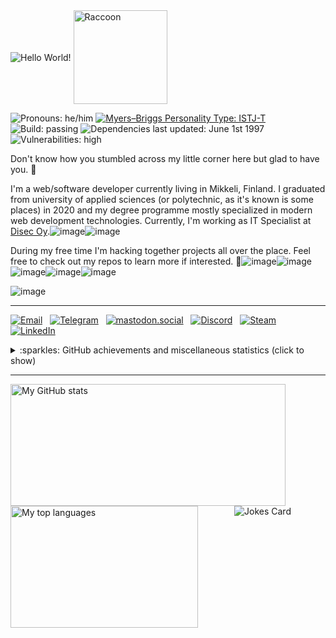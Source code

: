 <div>
    <picture><img src="https://jhaiko.tech/kuvat/oie_cEqh0sjvGOAc.gif" align="center" alt="Hello World!" /></picture>
    <picture><img src="https://media.giphy.com/media/oehyAgfgidCgg/source.gif" width="150" align="center" alt="Raccoon" /></picture>
</div>

<p>
    <picture><img src="https://img.shields.io/static/v1?label=Pronouns&message=he%2Fhim&style=plastic&cacheSeconds=7200" alt="Pronouns: he/him" /></picture>
    <a href="https://www.16personalities.com/profiles/bd133a3a5dde2"><img src="https://img.shields.io/static/v1?label=Myers–Briggs Personality Type&message=ISTJ-T&style=plastic&cacheSeconds=7200" alt="Myers–Briggs Personality Type: ISTJ-T" /></a>
    <br />
    <picture><img src="https://img.shields.io/static/v1?label=Build&message=passing&style=plastic&cacheSeconds=7200&color=success" alt="Build: passing" /></picture>
    <picture><img src="https://img.shields.io/static/v1?label=Dependencies%20last%20updated&message=June%201st%201997&style=plastic&cacheSeconds=7200" alt="Dependencies last updated: June 1st 1997" /></picture>
    <br />
    <picture><img src="https://img.shields.io/static/v1?label=Vulnerabilities&message=high&style=plastic&cacheSeconds=7200&color=red" alt="Vulnerabilities: high" /></picture>
</p>

Don't know how you stumbled across my little corner here but glad to have you. :wave:

I'm a web/software developer currently living in Mikkeli, Finland. I graduated from university of applied sciences (or polytechnic, as it's known is some places) in 2020 and my degree programme mostly specialized in modern web development technologies. Currently, I'm working as IT Specialist at [Disec Oy](https://disec.fi/ "Disec Oy").![image](https://user-images.githubusercontent.com/37581768/213276062-231fb42e-aa42-4a3f-8289-61ba7a749a99.png)![image](https://user-images.githubusercontent.com/37581768/213276064-e054908a-8492-4dd4-982c-f789248aa7ca.png)



During my free time I'm hacking together projects all over the place. Feel free to check out my repos to learn more if interested. 🙂![image](https://user-images.githubusercontent.com/37581768/213276030-297e2a37-a889-4b22-9fd3-ee34d8b6f9b1.png)![image](https://user-images.githubusercontent.com/37581768/213276046-da6c29ef-887b-46db-a631-c18e1b1dceb4.png)![image](https://user-images.githubusercontent.com/37581768/213276049-7e46faa4-e947-408f-8fe8-dc03150d9845.png)![image](https://user-images.githubusercontent.com/37581768/213276051-6577ea89-02e1-44eb-9019-fcde476b473f.png)![image](https://user-images.githubusercontent.com/37581768/213276052-51ae6aad-ce35-4379-98c1-c828fb14e9bb.png)





![image](https://user-images.githubusercontent.com/37581768/213276033-ae3e0f5f-89b8-4f7e-94fd-d75093ba91fb.png)

<!--<p>
    <img src="https://www.kissakala.fi/hitcounter/latest.svg" alt="??? page views" />
    <br />
    <sub><em>Because <b>of course</b> you need to have a view counter in your GitHub profile, amirite?</em></sub>
</p>-->

- - - -
<a align="left" href="mailto:hello@jhaiko.tech"><img src="https://img.shields.io/static/v1?label=&message=hello@jhaiko.tech&color=D44638&labelColor=C6C6C6&style=flat&logo=gmail" alt="Email" /></a>
&nbsp;
<a align="left" href="https://t.me/JakeRaccoon"><img src="https://img.shields.io/static/v1?label=&message=JakeRaccoon&color=0088cc&style=flat&logo=telegram" alt="Telegram" /></a>
&nbsp;
<a align="left" href="https://mastodon.social/@jakeRaccoon"><img src="https://img.shields.io/static/v1?label=&message=Jake%20Raccoon&color=1f232c&style=flat&logo=Mastodon" alt="mastodon.social" /></a>
&nbsp;
<a align="left" href="https://discordapp.com/users/400220327075905538"><img src="https://img.shields.io/static/v1?label=&message=JaHa1%237282&color=2C2F33&style=flat&logo=discord" alt="Discord" /></a>
&nbsp;
<a align="left" href="https://steamcommunity.com/id/hiilivety/"><img src="https://img.shields.io/static/v1?label=&message=DisasterMaster&color=1b2838&style=flat&logo=steam" alt="Steam" /></a>
&nbsp;
<a align="left" href="https://www.linkedin.com/in/janihaiko/"><img src="https://img.shields.io/static/v1?label=LinkedIn&message=41&style=social&logo=linkedin" alt="LinkedIn" /></a>

<details>
    <summary>:sparkles: GitHub achievements and miscellaneous statistics (click to show)</summary>
    <br />
    <picture><img src="https://github-profile-trophy.vercel.app/?username=ojaha065&theme=gruvbox&margin-w=3&margin-h=3&no-frame=true" alt="GitHub Profile Trophy by ryo-ma" /></picture>
    <hr />
    <picture><img src="https://gh-metrics.kissakala.fi/ojaha065?template=classic&base.indepth=true&repositories.forks=true&achievements=1&activity=1&calendar=1&gists=1&people=1&starlists=1&stars=1&topics=1&fortune=1&base=header%2C%20activity%2C%20community%2C%20repositories%2C%20metadata&base.indepth=true&base.hireable=false&base.skip=false&topics=false&topics.mode=icons&topics.sort=stars&topics.limit=15&stars=false&stars.limit=4&people=false&people.limit=24&people.identicons=false&people.identicons.hide=false&people.size=28&people.types=followers%2C%20following&people.thanks=octocat&people.shuffle=true&starlists=false&starlists.limit=5&starlists.limit.repositories=5&starlists.languages=false&starlists.limit.languages=8&starlists.shuffle.repositories=true&calendar=false&calendar.limit=5&achievements=false&achievements.threshold=C&achievements.secrets=true&achievements.display=detailed&achievements.limit=0&activity=false&activity.limit=5&activity.load=300&activity.days=100&activity.visibility=all&activity.timestamps=true&activity.filter=all&gists=false&fortune=false&config.timezone=Europe%2FHelsinki&config.twemoji=true&config.octicon=true&sponsorships=1&sponsorships.sections=amount%2C%20sponsorships&sponsorships.size=24" alt="GitHub Metrics" /></picture>
</details>

- - - -

<picture><img align="left" width="440" height="195" src="https://github-readme-stats.vercel.app/api?username=ojaha065&count_private=true&show_icons=true&theme=gruvbox&include_all_commits=true&hide=prs" alt="My GitHub stats" /></picture>
<picture><img align="left" height="195" width="300" src="https://github-readme-stats.vercel.app/api/top-langs/?username=ojaha065&hide=ShaderLab,GLSL,HLSL&langs_count=10&layout=compact&hide_border=true&theme=gruvbox" alt="My top languages" /></picture>

<p align="center"><picture><img src="https://readme-jokes.vercel.app/api?v=2" alt="Jokes Card" /></picture></p>
